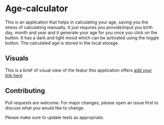 # Age-calculator
This is an application that helps in calculating your age, saving you the stress of calculating manually. It just requires you provide/input you birth day, month and year and it generate your age for you once you click on the button. It has a dark and light mood which can be activated using the toggle button. The calculated age is stored in the local storage.

## Visuals
This is a brief of visual view of the featur this application offers
[add your link here]()

## Contributing

Pull requests are welcome. For major changes, please open an issue first
to discuss what you would like to change.

Please make sure to update tests as appropriate.